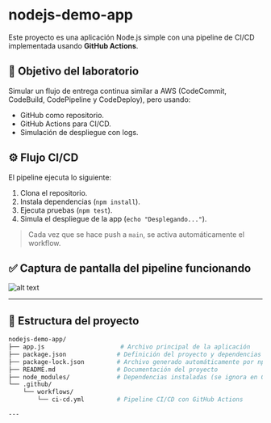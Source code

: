 # nodejs-demo-app

Este proyecto es una aplicación Node.js simple con una pipeline de CI/CD implementada usando **GitHub Actions**.

## 🚀 Objetivo del laboratorio

Simular un flujo de entrega continua similar a AWS (CodeCommit, CodeBuild, CodePipeline y CodeDeploy), pero usando:

- GitHub como repositorio.
- GitHub Actions para CI/CD.
- Simulación de despliegue con logs.

## ⚙️ Flujo CI/CD

El pipeline ejecuta lo siguiente:

1. Clona el repositorio.
2. Instala dependencias (`npm install`).
3. Ejecuta pruebas (`npm test`).
4. Simula el despliegue de la app (`echo "Desplegando..."`).

> Cada vez que se hace push a `main`, se activa automáticamente el workflow.

## ✅ Captura de pantalla del pipeline funcionando

![alt text](image.png)

---

## 📁 Estructura del proyecto

```bash
nodejs-demo-app/
├── app.js                     # Archivo principal de la aplicación
├── package.json              # Definición del proyecto y dependencias
├── package-lock.json         # Archivo generado automáticamente por npm
├── README.md                 # Documentación del proyecto
├── node_modules/             # Dependencias instaladas (se ignora en Git)
└── .github/
    └── workflows/
        └── ci-cd.yml         # Pipeline CI/CD con GitHub Actions

---

